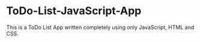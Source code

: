 # ToDo-List-JavaScript-App

This is a ToDo List App written completely using only JavaScript, HTML and CSS.
